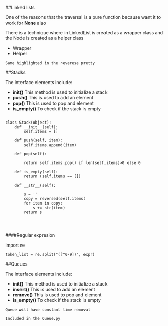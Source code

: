 ##Linked lists

One of the reasons that the traversal is a pure function because
want it to work for **None** also


There is a technique where in LinkedList is created as a wrapper class and the Node is created as a helper class

*  Wrapper
*  Helper

`Same highlighted in the reverese pretty`


##Stacks

The interface elements include:

*	**__init__()** This method is used to initialize a stack
*	**push()** This is used to add an element
*	**pop()** This is used to pop and element
*	**is_empty()** To check if the stack is empty

````

class Stack(object):
    def __init__(self):
        self.items = []

    def push(self, item):
        self.items.append(item)

    def pop(self):
        
        return self.items.pop() if len(self.items)>0 else 0

    def is_empty(self):
        return (self.items == [])
    
    def __str__(self):

        s = ''
        copy = reversed(self.items)
        for item in copy:
            s += str(item)
        return s




````

####Regular expresion

import re

`token_list = re.split("([^0-9])", expr)`



##Queues

The interface elements include:

*	**__init__()** This method is used to initialize a stack
*	**insert()** This is used to add an element
*	**remove()** This is used to pop and element
*	**is_empty()** To check if the stack is empty


`Queue will have constant time removal`

`Included in the Queue.py`





